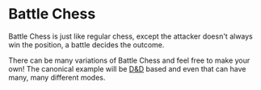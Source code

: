 # Battle Chess

Battle Chess is just like regular chess, except the attacker doesn't always win the position, a battle decides the outcome. 

There can be many variations of Battle Chess and feel free to make your own! The canonical example will be [D&D](/DnD/basics.md) based and even that can have many, many different modes.